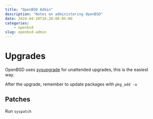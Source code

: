 ```yaml
---
title: "OpenBSD Admin"
description: "Notes on administering OpenBSD"
date: 2024-04-20T16:20:00-05:00
categories:
    - openbsd
slug: openbsd-admin
---
```


# Upgrades

OpenBSD uses [sysupgrade](https://man.openbsd.org/sysupgrade) for unattended upgrades, this is the easiest way.

After the upgrade, remember to update packages with `pkg_add -u`

## Patches

Run `syspatch`
